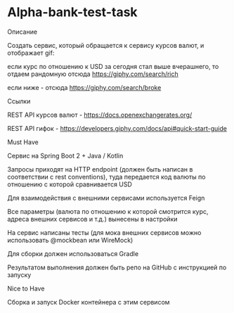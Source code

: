 # Alpha-bank-test-task

Описание

Создать сервис, который обращается к сервису курсов валют, и отображает gif:

если курс по отношению к USD за сегодня стал выше вчерашнего, то отдаем рандомную отсюда https://giphy.com/search/rich

если ниже - отсюда https://giphy.com/search/broke

Ссылки

REST API курсов валют - https://docs.openexchangerates.org/

REST API гифок - https://developers.giphy.com/docs/api#quick-start-guide

Must Have

Сервис на Spring Boot 2 + Java / Kotlin

Запросы приходят на HTTP endpoint (должен быть написан в соответствии с rest conventions), туда передается код валюты по отношению с которой сравнивается USD

Для взаимодействия с внешними сервисами используется Feign

Все параметры (валюта по отношению к которой смотрится курс, адреса внешних сервисов и т.д.) вынесены в настройки

На сервис написаны тесты (для мока внешних сервисов можно использовать @mockbean или WireMock)

Для сборки должен использоваться Gradle

Результатом выполнения должен быть репо на GitHub с инструкцией по запуску

Nice to Have

Сборка и запуск Docker контейнера с этим сервисом
